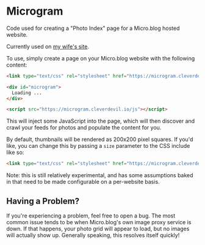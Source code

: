 Microgram
=========

Code used for creating a "Photo Index" page for a Micro.blog hosted website.

Currently used on [my wife's site](http://cleverangel.org/pictures).

To use, simply create a page on your Micro.blog website with the following
content:

```html
<link type="text/css" rel="stylesheet" href="https://microgram.cleverdevil.io/css" />

<div id="microgram">
  Loading ...
</div>

<script src="https://microgram.cleverdevil.io/js"></script>
```

This will inject some JavaScript into the page, which will then discover and
crawl your feeds for photos and populate the content for you.

By default, thumbnails will be rendered as 200x200 pixel squares. If you'd like,
you can change this by passing a `size` parameter to the CSS include like so:

```html
<link type="text/css" rel="stylesheet" href="https://microgram.cleverdevil.io/css?size=300" />
```

Note: this is still relatively experimental, and has some assumptions baked in
that need to be made configurable on a per-website basis.


Having a Problem?
-----------------

If you're experiencing a problem, feel free to open a bug. The most common issue
tends to be when Micro.blog's own image proxy service is down. If that happens,
your photo grid will appear to load, but no images will actually show up.
Generally speaking, this resolves itself quickly!
